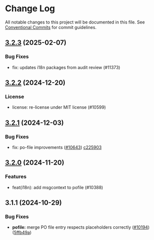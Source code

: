 # Change Log

All notable changes to this project will be documented in this file.
See [Conventional Commits](https://conventionalcommits.org) for commit guidelines.

## [3.2.3](https://github.com/ExodusMovement/exodus-hydra/compare/@exodus/pofile@3.2.2...@exodus/pofile@3.2.3) (2025-02-07)

### Bug Fixes

- fix: updates i18n packages from audit review (#11373)

## [3.2.2](https://github.com/ExodusMovement/exodus-hydra/compare/@exodus/pofile@3.2.1...@exodus/pofile@3.2.2) (2024-12-20)

### License

- license: re-license under MIT license (#10599)

## [3.2.1](https://github.com/ExodusMovement/exodus-hydra/compare/@exodus/pofile@3.2.0...@exodus/pofile@3.2.1) (2024-12-03)

### Bug Fixes

- fix: po-file improvements ([#10643](https://github.com/ExodusMovement/exodus-hydra/issues/10643)) [c225903](https://github.com/ExodusMovement/exodus-hydra/commit/c22590316aa47b1de5d6ea0e058b929570f2b6db)

## [3.2.0](https://github.com/ExodusMovement/exodus-hydra/compare/@exodus/pofile@3.1.1...@exodus/pofile@3.2.0) (2024-11-20)

### Features

- feat(i18n): add msgcontext to pofile (#10388)

## 3.1.1 (2024-10-29)

### Bug Fixes

- **pofile:** merge PO file entry respects placeholders correctly ([#10194](https://github.com/ExodusMovement/exodus-hydra/issues/10194)) ([5ffb49a](https://github.com/ExodusMovement/exodus-hydra/commit/5ffb49adf5890a932e7028ae63ae13eec2df469e))

